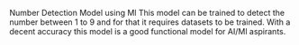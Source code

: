 Number Detection Model using Ml 
This model can be trained to detect the number between 1 to 9 and for that it requires datasets to be trained. With a decent accuracy this model is 
a good functional model for AI/Ml aspirants.

